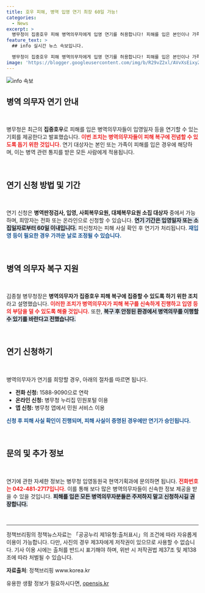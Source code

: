 ```yaml
---
title: 호우 피해, 병역 입영 연기 최장 60일 가능!
categories:
  - News
excerpt: >
  병무청이 집중호우 피해 병역의무자에게 입영 연기를 허용합니다! 피해를 입은 본인이나 가족이 있으면, 간편하게 신청해 보세요. 복구 후 안정적으로 병역의 의무를 이행할 기회를 놓치지 마세요.
feature_text: >
  ## info 실시간 뉴스 속보입니다.

  병무청이 집중호우 피해 병역의무자에게 입영 연기를 허용합니다! 피해를 입은 본인이나 가족이 있으면, 간편하게 신청해 보세요. 복구 후 안정적으로 병역의 의무를 이행할 기회를 놓치지 마세요.
image: 'https://blogger.googleusercontent.com/img/b/R29vZ2xl/AVvXsEixyZcFfHzMRdzZMjFBmAUKJYCLCGyLL1o632UiGVXcaFdKo_bkvkuCioo0uUKlGfBVcT3P84aROyZIXSBEx3Aw5nCQ3pTgDom1WDC4m8eifvWiAmWEEVb4x6G_l8C0QH225ldMjyaFvpxGEBGNO37VmDTDMHGhJPq73UglMfDca1-0aw/s1600/blogspot.png'
---
```


<p><img src="https://blogger.googleusercontent.com/img/b/R29vZ2xl/AVvXsEixyZcFfHzMRdzZMjFBmAUKJYCLCGyLL1o632UiGVXcaFdKo_bkvkuCioo0uUKlGfBVcT3P84aROyZIXSBEx3Aw5nCQ3pTgDom1WDC4m8eifvWiAmWEEVb4x6G_l8C0QH225ldMjyaFvpxGEBGNO37VmDTDMHGhJPq73UglMfDca1-0aw/s1600/blogspot.png" alt="info 속보" /></p>

<h2 data-ke-size="size26">병역 의무자 연기 안내</h2>

<p data-ke-size="size16">&nbsp;</p>

<p>병무청은 최근의 <b>집중호우</b>로 피해를 입은 병역의무자들이 입영일자 등을 연기할 수 있는 기회를 제공한다고 발표했습니다. <b><span style="color: #ee2323;">이번 조치는 병역의무자들이 피해 복구에 전념할 수 있도록 돕기 위한 것입니다.</span></b> 연기 대상자는 본인 또는 가족이 피해를 입은 경우에 해당하며, 이는 병역 관련 통지를 받은 모든 사람에게 적용됩니다. </p>

<p data-ke-size="size16">&nbsp;</p>

<h2 data-ke-size="size26">연기 신청 방법 및 기간</h2>

<p data-ke-size="size16">&nbsp;</p>

<p>연기 신청은 <b>병역판정검사, 입영, 사회복무요원, 대체복무요원 소집 대상자</b> 중에서 가능하며, 희망자는 전화 또는 온라인으로 신청할 수 있습니다. <b><span style="background-color: #21538527;">연기 기간은 입영일자 또는 소집일자로부터 60일 이내입니다.</span></b> 피신청자는 피해 사실 확인 후 연기가 처리됩니다. <b><span style="color: #1a5490;">재입영 등이 필요한 경우 가까운 날로 조정될 수 있습니다.</span></b></p>

<p data-ke-size="size16">&nbsp;</p>

<h2 data-ke-size="size26">병역 의무자 복구 지원</h2>

<p data-ke-size="size16">&nbsp;</p>

<p>김종철 병무청장은 <b>병역의무자가 집중호우 피해 복구에 집중할 수 있도록 하기 위한 조치</b>라고 설명했습니다. <b><span style="color: #ee2323;">이러한 조치가 병역의무자가 피해 복구를 신속하게 진행하고 입영 등의 부담을 덜 수 있도록 해줄 것입니다.</span></b> 또한, <b><span style="background-color: #21538527;">복구 후 안정된 환경에서 병역의무를 이행할 수 있기를 바란다고 전했습니다.</span></b></p>

<p data-ke-size="size16">&nbsp;</p>

<h2 data-ke-size="size26">연기 신청하기</h2>

<p data-ke-size="size16">&nbsp;</p>

<p>병역의무자가 연기를 희망할 경우, 아래의 절차를 따르면 됩니다. </p>

<ul>
    <li><b>전화 신청:</b> 1588-9090으로 연락</li>
    <li><b>온라인 신청:</b> 병무청 누리집 민원포털 이용</li>
    <li><b>앱 신청:</b> 병무청 앱에서 민원 서비스 이용</li>
</ul>

<p><b><span style="color: #1a5490;">신청 후 피해 사실 확인이 진행되며, 피해 사실이 증명된 경우에만 연기가 승인됩니다.</span></b></p>

<p data-ke-size="size16">&nbsp;</p>

<h2 data-ke-size="size26">문의 및 추가 정보</h2>

<p data-ke-size="size16">&nbsp;</p>

<p>연기에 관한 자세한 정보는 병무청 입영동원국 현역기획과에 문의하면 됩니다. <b><span style="color: #ee2323;">전화번호는 042-481-2717입니다.</span></b> 이를 통해 보다 많은 병역의무자들이 신속한 정보 제공을 받을 수 있을 것입니다. <b><span style="background-color: #21538527;">피해를 입은 모든 병역의무자분들은 주저하지 말고 신청하시길 권장합니다.</span></b></p>

<p data-ke-size="size16">&nbsp;</p>

<hr style="height:1px; border:none; color:#333; background-color:#333; margin-bottom:10px;"/>

<p data-ke-size="size16">정책브리핑의 정책뉴스자료는 「공공누리 제1유형:출처표시」의 조건에 따라 자유롭게 이용이 가능합니다. 다만, 사진의 경우 제3자에게 저작권이 있으므로 사용할 수 없습니다. 기사 이용 시에는 출처를 반드시 표기해야 하며, 위반 시 저작권법 제37조 및 제138조에 따라 처벌될 수 있습니다.</p>

<p data-ke-size="size16"><b>자료출처</b>: 정책브리핑 www.korea.kr</p>
유용한 생활 정보가 필요하시다면, <a href="https://opensis.kr" rel="dofollow">opensis.kr</a>


